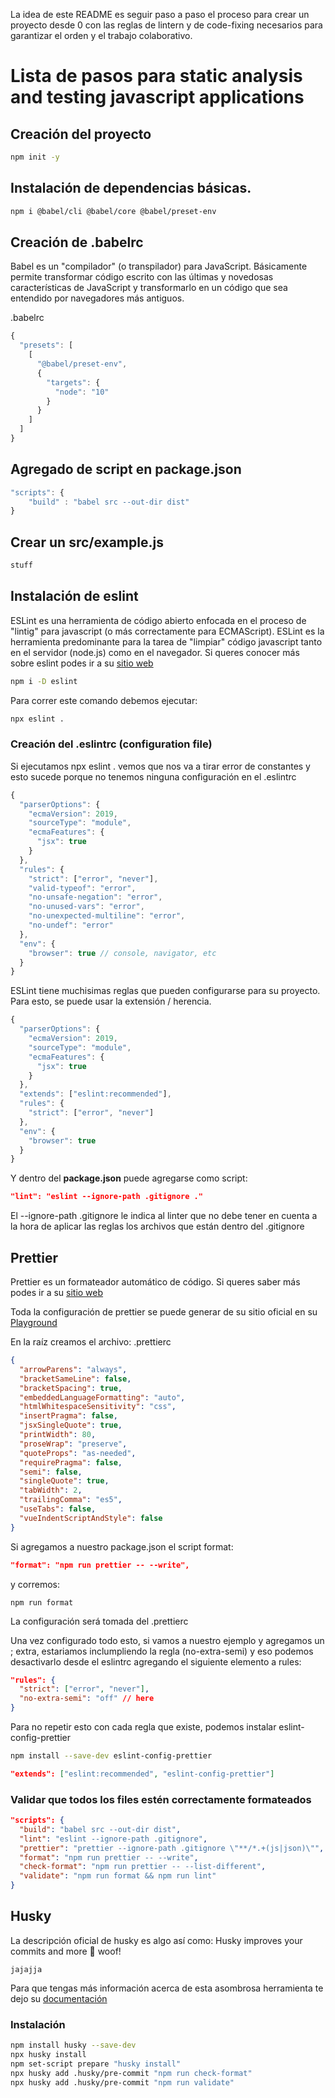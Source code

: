 La idea de este README es seguir paso a paso el proceso para crear un proyecto desde 0 con las reglas de lintern y de code-fixing necesarios para garantizar el orden y el trabajo colaborativo.

# Lista de pasos para static analysis and testing javascript applications

## Creación del proyecto

```bash
npm init -y
```

## Instalación de dependencias básicas.

```bash
npm i @babel/cli @babel/core @babel/preset-env
```

## Creación de .babelrc

Babel es un "compilador" (o transpilador) para JavaScript. Básicamente permite transformar código escrito con las últimas y novedosas características de JavaScript y transformarlo en un código que sea entendido por navegadores más antiguos.

.babelrc

```javascript
{
  "presets": [
    [
      "@babel/preset-env",
      {
        "targets": {
          "node": "10"
        }
      }
    ]
  ]
}
```

## Agregado de script en package.json

```javascript
"scripts": {
    "build" : "babel src --out-dir dist"
}
```

## Crear un src/example.js

```javascript
stuff
```

## Instalación de eslint

ESLint es una herramienta de código abierto enfocada en el proceso de "lintig" para javascript (o más correctamente para ECMAScript). ESLint es la herramienta predominante para la tarea de "limpiar" código javascript tanto en el servidor (node.js) como en el navegador. Si queres conocer más sobre eslint podes ir a su <a href="https://eslint.org/"> sitio web </a>

```bash
npm i -D eslint
```

Para correr este comando debemos ejecutar:

```bash
npx eslint .
```

### Creación del .eslintrc (configuration file)

Si ejecutamos npx eslint . vemos que nos va a tirar error de constantes y esto sucede porque no tenemos ninguna configuración en el .eslintrc

```javascript
{
  "parserOptions": {
    "ecmaVersion": 2019,
    "sourceType": "module",
    "ecmaFeatures": {
      "jsx": true
    }
  },
  "rules": {
    "strict": ["error", "never"],
    "valid-typeof": "error",
    "no-unsafe-negation": "error",
    "no-unused-vars": "error",
    "no-unexpected-multiline": "error",
    "no-undef": "error"
  },
  "env": {
    "browser": true // console, navigator, etc
  }
}
```

ESLint tiene muchisimas reglas que pueden configurarse para su proyecto. Para esto, se puede usar la extensión / herencia.

```javascript
{
  "parserOptions": {
    "ecmaVersion": 2019,
    "sourceType": "module",
    "ecmaFeatures": {
      "jsx": true
    }
  },
  "extends": ["eslint:recommended"],
  "rules": {
    "strict": ["error", "never"]
  },
  "env": {
    "browser": true
  }
}
```

Y dentro del <b>package.json</b> puede agregarse como script:

```json
"lint": "eslint --ignore-path .gitignore ."
```

El --ignore-path .gitignore le indica al linter que no debe tener en cuenta a la hora de aplicar las reglas los archivos que están dentro del .gitignore

## Prettier

Prettier es un formateador automático de código. Si queres saber más podes ir a su <a href="https://github.com/dileofrancoj/static-analysis-js">sitio web</a>

Toda la configuración de prettier se puede generar de su sitio oficial en su <a href="https://prettier.io/playground/">Playground</a>

En la raíz creamos el archivo: .prettierc

```json
{
  "arrowParens": "always",
  "bracketSameLine": false,
  "bracketSpacing": true,
  "embeddedLanguageFormatting": "auto",
  "htmlWhitespaceSensitivity": "css",
  "insertPragma": false,
  "jsxSingleQuote": true,
  "printWidth": 80,
  "proseWrap": "preserve",
  "quoteProps": "as-needed",
  "requirePragma": false,
  "semi": false,
  "singleQuote": true,
  "tabWidth": 2,
  "trailingComma": "es5",
  "useTabs": false,
  "vueIndentScriptAndStyle": false
}
```

Si agregamos a nuestro package.json el script format:

```json
"format": "npm run prettier -- --write",
```

y corremos:

```shell
npm run format
```

La configuración será tomada del .prettierc

Una vez configurado todo esto, si vamos a nuestro ejemplo y agregamos un ; extra, estariamos inclumpliendo la regla (no-extra-semi) y eso podemos desactivarlo desde el eslintrc agregando el siguiente elemento a rules:

```json
"rules": {
  "strict": ["error", "never"],
  "no-extra-semi": "off" // here
}
```

Para no repetir esto con cada regla que existe, podemos instalar eslint-config-prettier

```bash
npm install --save-dev eslint-config-prettier
```

```json
"extends": ["eslint:recommended", "eslint-config-prettier"]
```

### Validar que todos los files estén correctamente formateados

```json
"scripts": {
  "build": "babel src --out-dir dist",
  "lint": "eslint --ignore-path .gitignore",
  "prettier": "prettier --ignore-path .gitignore \"**/*.+(js|json)\"",
  "format": "npm run prettier -- --write",
  "check-format": "npm run prettier -- --list-different",
  "validate": "npm run format && npm run lint"
}
```

## Husky

La descripción oficial de husky es algo así como:
Husky improves your commits and more 🐶 woof!

```
jajajja
```

Para que tengas más información acerca de esta asombrosa herramienta te dejo su <a href="https://github.com/typicode/husky"> documentación</a>

### Instalación

```bash
npm install husky --save-dev
npx husky install
npm set-script prepare "husky install"
npx husky add .husky/pre-commit "npm run check-format"
npx husky add .husky/pre-commit "npm run validate"
```
